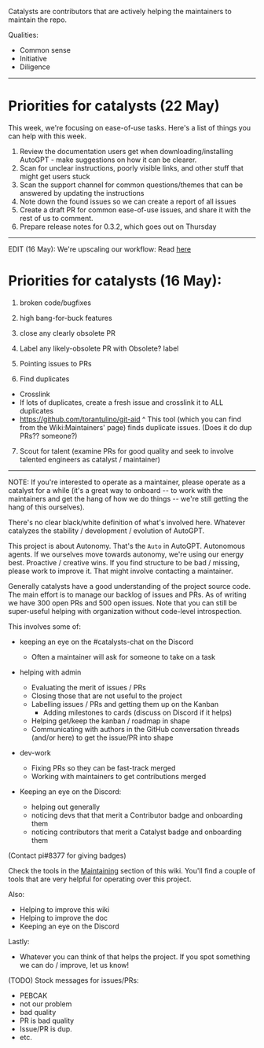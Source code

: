 Catalysts are contributors that are actively helping the maintainers to maintain the repo.

Qualities:
- Common sense
- Initiative
- Diligence

***


# Priorities for catalysts (22 May)

This week, we're focusing on ease-of-use tasks. Here's a list of things you can help with this week.

1. Review the documentation users get when downloading/installing AutoGPT - make suggestions on how it can be clearer. 
1. Scan for unclear instructions, poorly visible links, and other stuff that might get users stuck
1. Scan the support channel for common questions/themes that can be answered by updating the instructions
1. Note down the found issues so we can create a report of all issues
1. Create a draft PR for common ease-of-use issues, and share it with the rest of us to comment.
1. Prepare release notes for 0.3.2, which goes out on Thursday

***

EDIT (16 May): We're upscaling our workflow: Read [here](https://github.com/Significant-Gravitas/Auto-GPT/issues/4254)

# Priorities for catalysts (16 May):

1. broken code/bugfixes

2. high bang-for-buck features

3. close any clearly obsolete PR

4. Label any likely-obsolete PR with Obsolete? label

5. Pointing issues to PRs

6. Find duplicates
- Crosslink
- If lots of duplicates, create a fresh issue and crosslink it to ALL duplicates
- https://github.com/torantulino/git-aid
    ^ This tool (which you can find from the Wiki:Maintainers' page) finds duplicate issues. (Does it do dup PRs?? someone?)

7. Scout for talent (examine PRs for good quality and seek to involve talented engineers as catalyst / maintainer)

- - -

NOTE: If you're interested to operate as a maintainer, please operate as a catalyst for a while (it's a great way to onboard -- to work with the maintainers and get the hang of how we do things -- we're still getting the hang of this ourselves).

There's no clear black/white definition of what's involved here. Whatever catalyzes the stability / development / evolution of AutoGPT.

This project is about Autonomy. That's the `Auto` in AutoGPT. Autonomous agents. If we ourselves move towards autonomy, we're using our energy best. Proactive / creative wins. If you find structure to be bad / missing, please work to improve it. That might involve contacting a maintainer.

Generally catalysts have a good understanding of the project source code. The main effort is to manage our backlog of issues and PRs. As of writing we have 300 open PRs and 500 open issues. Note that you can still be super-useful helping with organization without code-level introspection.

This involves some of:
- keeping an eye on the #catalysts-chat on the Discord
    - Often a maintainer will ask for someone to take on a task

- helping with admin
    - Evaluating the merit of issues / PRs
    - Closing those that are not useful to the project
    - Labelling issues / PRs and getting them up on the Kanban
        - Adding milestones to cards (discuss on Discord if it helps)
    - Helping get/keep the kanban / roadmap in shape
    - Communicating with authors in the GitHub conversation threads (and/or here) to get the issue/PR into shape

- dev-work
    - Fixing PRs so they can be fast-track merged
    - Working with maintainers to get contributions merged

- Keeping an eye on the Discord:
    - helping out generally
    - noticing devs that that merit a Contributor badge and onboarding them
    - noticing contributors that merit a Catalyst badge and onboarding them

(Contact pi#8377 for giving badges)

Check the tools in the [Maintaining](Maintaining) section of this wiki. You'll find a couple of tools that are very helpful for operating over this project.

Also:
- Helping to improve this wiki
- Helping to improve the doc
- Keeping an eye on the Discord

Lastly:
- Whatever you can think of that helps the project. If you spot something we can do / improve, let us know!

(TODO) Stock messages for issues/PRs:
- PEBCAK
- not our problem
- bad quality
- PR is bad quality
- Issue/PR is dup.
- etc.